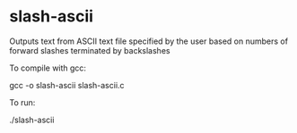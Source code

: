 # slash-ascii
Outputs text from ASCII text file specified by the user based on numbers of forward slashes terminated by backslashes

To compile with gcc:

gcc -o slash-ascii slash-ascii.c

To run:

./slash-ascii <file to read>
